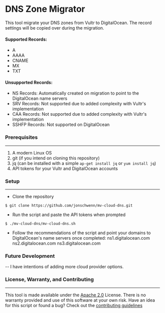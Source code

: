 # DNS Zone Migrator

This tool migrate your DNS zones from Vultr to DigitalOcean. The record settings will be copied over during the migration.

#### Supported Records:
* A
* AAAA
* CNAME
* MX
* TXT

#### Unsupported Records:
* NS Records: Automatically created on migration to point to the DigitalOcean name servers
* SRV Records: Not supported due to added complexity with Vultr's implementation
* CAA Records: Not supported due to added complexity with Vultr's implementation
* SSHFP Records: Not supported on DigitalOcean

### Prerequisites
---
1. A modern Linux OS
2. git (if you intend on cloning this repository)
3. jq (can be installed with a simple `ap-get install jq` or `yum install jq`)
4. API tokens for your Vultr and DigitalOcean accounts

### Setup
---
- Clone the repository
```
$ git clone https://github.com/jonschwenn/mv-cloud-dns.git
```
- Run the script and paste the API tokens when prompted
```
$ ./mv-cloud-dns/mv-cloud-dns.sh
```
- Follow the recommendations of the script and point your domains to DigitalOcean's name servers once completed:
ns1.digitalocean.com
ns2.digitalocean.com
ns3.digitalocean.com

### Future Development
--
I have intentions of adding more cloud provider options.

### License, Warranty, and Contributing
---
This tool is made available under the [Apache 2.0](LICENSE) License.
There is no warranty provided and use of this software at your own risk.
Have an idea for this script or found a bug? Check out the [contributing guidelines](CONTRIBUTING.md)
